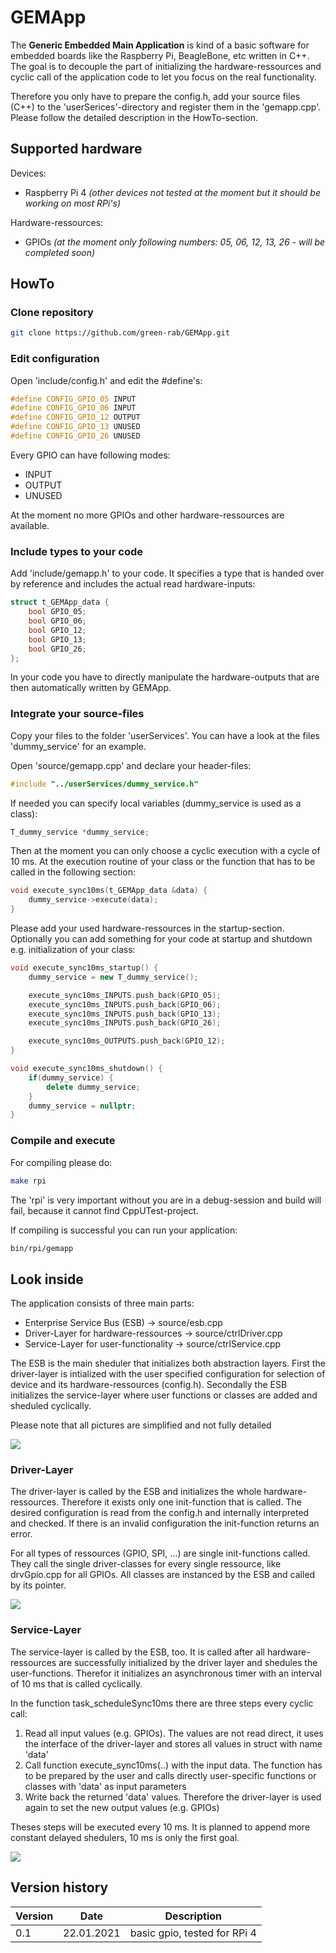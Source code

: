 # GEMApp #

The **Generic Embedded Main Application** is kind of a basic software for embedded boards like the Raspberry Pi, BeagleBone, etc written in C++. The goal is to decouple the part of initializing the hardware-ressources and cyclic call of the application code to let you focus on the real functionality.

Therefore you only have to prepare the config.h, add your source files (C++) to the 'userSerices'-directory and register them in the 'gemapp.cpp'. Please follow the detailed description in the HowTo-section.

## Supported hardware ##

Devices:

- Raspberry Pi 4 _(other devices not tested at the moment but it should be working on most RPi's)_

Hardware-ressources:

- GPIOs _(at the moment only following numbers: 05, 06, 12, 13, 26 - will be completed soon)_

## HowTo ##

### Clone repository ###

```bash
git clone https://github.com/green-rab/GEMApp.git
```

### Edit configuration ###

Open 'include/config.h' and edit the #define's:

```cpp
#define CONFIG_GPIO_05 INPUT
#define CONFIG_GPIO_06 INPUT
#define CONFIG_GPIO_12 OUTPUT
#define CONFIG_GPIO_13 UNUSED
#define CONFIG_GPIO_26 UNUSED
```

Every GPIO can have following modes:

- INPUT
- OUTPUT
- UNUSED

At the moment no more GPIOs and other hardware-ressources are available.

### Include types to your code ###

Add 'include/gemapp.h' to your code. It specifies a type that is handed over by reference and includes the actual read hardware-inputs:

```cpp
struct t_GEMApp_data {
    bool GPIO_05;
    bool GPIO_06;
    bool GPIO_12;
    bool GPIO_13;
    bool GPIO_26;
};
```

In your code you have to directly manipulate the hardware-outputs that are then automatically written by GEMApp.

### Integrate your source-files ###

Copy your files to the folder 'userServices'. You can have a look at the files 'dummy_service' for an example.

Open 'source/gemapp.cpp' and declare your header-files:

```cpp
#include "../userServices/dummy_service.h"
```

If needed you can specify local variables (dummy_service is used as a class):

```cpp
T_dummy_service *dummy_service;
```

Then at the moment you can only choose a cyclic execution with a cycle of 10 ms. At the execution routine of your class or the function that has to be called in the following section:

```cpp
void execute_sync10ms(t_GEMApp_data &data) {
    dummy_service->execute(data);
}
```

Please add your used hardware-ressources in the startup-section. Optionally you can add something for your code at startup and shutdown e.g. initialization of your class:

```cpp
void execute_sync10ms_startup() {
    dummy_service = new T_dummy_service();

    execute_sync10ms_INPUTS.push_back(GPIO_05);
    execute_sync10ms_INPUTS.push_back(GPIO_06);
    execute_sync10ms_INPUTS.push_back(GPIO_13);
    execute_sync10ms_INPUTS.push_back(GPIO_26);

    execute_sync10ms_OUTPUTS.push_back(GPIO_12);
}

void execute_sync10ms_shutdown() {
    if(dummy_service) {
        delete dummy_service;
    }
    dummy_service = nullptr;
}
```

### Compile and execute ###

For compiling please do:

```bash
make rpi
```

The 'rpi' is very important without you are in a debug-session and build will fail, because it cannot find CppUTest-project.

If compiling is successful you can run your application:

```bash
bin/rpi/gemapp
```

## Look inside ##

The application consists of three main parts:

- Enterprise Service Bus (ESB) -> source/esb.cpp
- Driver-Layer for hardware-ressources -> source/ctrlDriver.cpp
- Service-Layer for user-functionality -> source/ctrlService.cpp

The ESB is the main sheduler that initializes both abstraction layers. First the driver-layer is intialized with the user specified configuration for selection of device and its hardware-ressources (config.h). Secondally the ESB initializes the service-layer where user functions or classes are added and sheduled cyclically.

Please note that all pictures are simplified and not fully detailed

![](pictures/GEMApp_concept.png)

### Driver-Layer ###

The driver-layer is called by the ESB and initializes the whole hardware-ressources. Therefore it exists only one init-function that is called. The desired configuration is read from the config.h and internally interpreted and checked. If there is an invalid configuration the init-function returns an error.

For all types of ressources (GPIO, SPI, ...) are single init-functions called. They call the single driver-classes for every single ressource, like drvGpio.cpp for all GPIOs. All classes are instanced by the ESB and called by its pointer.

![](pictures/GEMApp_driverLayer.png)

### Service-Layer ###

The service-layer is called by the ESB, too. It is called after all hardware-ressources are successfully initialized by the driver layer and shedules the user-functions. Therefor it initializes an asynchronous timer with an interval of 10 ms that is called cyclically.

In the function task_scheduleSync10ms there are three steps every cyclic call:

1. Read all input values (e.g. GPIOs). The values are not read direct, it uses the interface of the driver-layer and stores all values in struct with name 'data'
2. Call function execute_sync10ms(..) with the input data. The function has to be prepared by the user and calls directly user-specific functions or classes with 'data' as input parameters
3. Write back the returned 'data' values. Therefore the driver-layer is used again to set the new output values (e.g. GPIOs)

Theses steps will be executed every 10 ms. It is planned to append more constant delayed shedulers, 10 ms is only the first goal.

![](pictures/GEMApp_serviceLayer.png)

## Version history ##

| Version | Date | Description |
| --- | --- | --- |
| 0.1     | 22.01.2021 | basic gpio, tested for RPi 4 |
